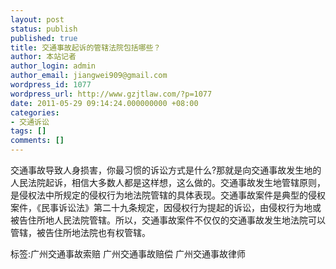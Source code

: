 ```yaml
---
layout: post
status: publish
published: true
title: 交通事故起诉的管辖法院包括哪些？
author: 本站记者
author_login: admin
author_email: jiangwei909@gmail.com
wordpress_id: 1077
wordpress_url: http://www.gzjtlaw.com/?p=1077
date: 2011-05-29 09:14:24.000000000 +08:00
categories:
- 交通诉讼
tags: []
comments: []
---
```

交通事故导致人身损害，你最习惯的诉讼方式是什么?那就是向交通事故发生地的人民法院起诉，相信大多数人都是这样想，这么做的。交通事故发生地管辖原则，是侵权法中所规定的侵权行为地法院管辖的具体表现。交通事故案件是典型的侵权案件，《民事诉讼法》第二十九条规定，因侵权行为提起的诉讼，由侵权行为地或被告住所地人民法院管辖。所以，交通事故案件不仅仅的交通事故发生地法院可以管辖，被告住所地法院也有权管辖。标签:广州交通事故索赔 广州交通事故赔偿 广州交通事故律师
